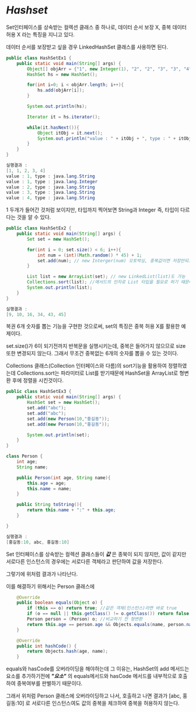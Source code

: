 # **_Hashset_**

Set인터페이스를 상속받는 컬렉션 클래스 중 하나로, 데이터 순서 보장 X, 중복 데이터 허용 X 라는 특징을 지니고 있다.

데이터 순서를 보장받고 싶을 경우 LinkedHashSet 클래스를 사용하면 된다.

```java
public class HashSetEx1 {
    public static void main(String[] args) {
        Object[] objArr = {"1", new Integer(1), "2", "2", "3", "3", "4", "4"};
        HashSet hs = new HashSet();

        for(int i=0; i < objArr.length; i++){
            hs.add(objArr[i]);
        }

        System.out.println(hs);

        Iterator it = hs.iterator();

        while(it.hasNext()){
            Object itObj = it.next();
            System.out.println("value : " + itObj + ", type : " + itObj.getClass().getName());
        }
    }
}

실행결과 :
[1, 1, 2, 3, 4]
value : 1, type : java.lang.String
value : 1, type : java.lang.Integer
value : 2, type : java.lang.String
value : 3, type : java.lang.String
value : 4, type : java.lang.String
```

1 두개가 들어간 것처럼 보이지만, 타입까지 찍어보면 String과 Integer 즉, 타입이 다르다는 것을 알 수 있다.

```java
public class HashSetEx2 {
    public static void main(String[] args) {
        Set set = new HashSet();

        for(int i = 0; set.size() < 6; i++){
            int num = (int)(Math.random() * 45) + 1;
            set.add(num); // new Interger(num) 오토박싱, 중복값이면 저장안되고, size 증가도 안됨
        }

        List list = new ArrayList(set); // new LinkedList(list)도 가능
        Collections.sort(list); //메서드의 인자로 List 타입을 필요로 하기 때문에 위에서 변환
        System.out.println(list);
    }
}

실행결과 :
[9, 10, 16, 34, 43, 45]
```

복권 6개 숫자를 뽑는 기능을 구현한 것으로써, set의 특징은 중복 허용 X를 활용한 예제이다.

set.size()가 6이 되기전까지 반복문을 실행시키는데, 중복은 들어가지 않으므로 size또한 변경되지 않는다. 그래서 무조건 중복없는 6개의 숫자를 뽑을 수 있는 것이다.

Collections 클래스(Collection 인터페이스와 다름)의 sort기능을 활용하여 정렬하였는데 Collections.sort는 파라미터로 List를 받기때문에 HashSet을 ArrayList로 형변환 후에 정렬을 시킨것이다.

```java
public class HashSetEx3 {
    public static void main(String[] args) {
        HashSet set = new HashSet();
        set.add("abc");
        set.add("abc");
        set.add(new Person(10,"홍길동"));
        set.add(new Person(10,"홍길동"));

        System.out.println(set);
    }
}

class Person {
    int age;
    String name;

    public Person(int age, String name){
        this.age = age;
        this.name = name;
    }

    public String toString(){
        return this.name + ":" + this.age;
    }

}

실행결과 :
[홍길동:10, abc, 홍길동:10]
```

Set 인터페이스를 상속받는 컬렉션 클래스들이 **_값_** 은 종북이 되지 않지만, 값이 같지만 서로다른 인스턴스의 경우에는 서로다른 객체라고 판단하여 값을 저장한다.

그렇기에 위처럼 결과가 나타난다.

이를 해결하기 위해서는 Person 클래스에

```java
    @Override
    public boolean equals(Object o) {
        if (this == o) return true; //같은 객체(인스턴스)라면 바로 true
        if (o == null || this.getClass() != o.getClass()) return false; //null 또는 class가 다르면 false (비교 대상이 아님)
        Person person = (Person) o; //비교하기 전 형변환
        return this.age == person.age && Objects.equals(name, person.name);
    }

    @Override
    public int hashCode() {
        return Objects.hash(age, name);
    }
```

equals와 hasCode를 오버라이딩을 해야하는데 그 이유는, HashSet의 add 메서드는 요소를 추가하기전에 **_"요소"_** 의 equals메서드와 hasCode 메서드를 내부적으로 호출하여 중복여부를 판별하기 때문이다.

그래서 위처럼 Person 클래스에 오버라이딩하고 나서, 호출하고 나면 결과가 [abc, 홍길동:10] 로 서로다른 인스턴스여도 값의 중복을 체크하여 중복을 허용하지 않는다.
